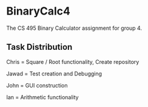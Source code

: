 # BinaryCalc4
The CS 495 Binary Calculator assignment for group 4.

## Task Distribution
Chris = Square / Root functionality, Create repository

Jawad = Test creation and Debugging

John  = GUI construction

Ian   = Arithmetic functionality

